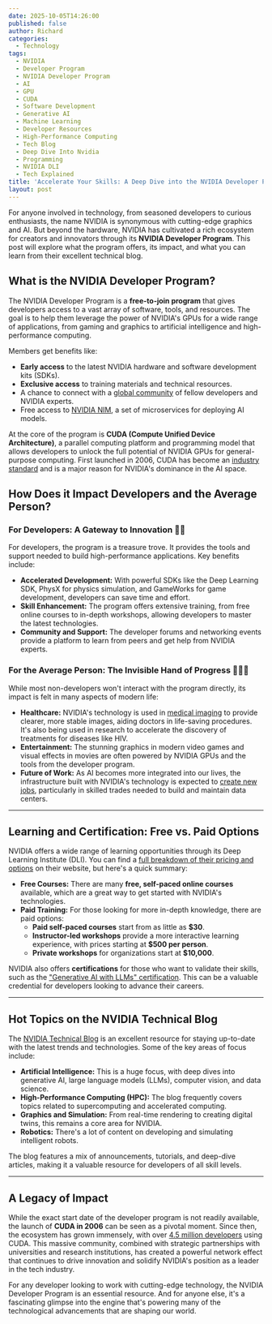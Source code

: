 ```yaml
---
date: 2025-10-05T14:26:00
published: false
author: Richard
categories:
  - Technology
tags:
  - NVIDIA
  - Developer Program
  - NVIDIA Developer Program
  - AI
  - GPU
  - CUDA
  - Software Development
  - Generative AI
  - Machine Learning
  - Developer Resources
  - High-Performance Computing
  - Tech Blog
  - Deep Dive Into Nvidia
  - Programming
  - NVIDIA DLI
  - Tech Explained
title: 'Accelerate Your Skills: A Deep Dive into the NVIDIA Developer Program'
layout: post
---
```

For anyone involved in technology, from seasoned developers to curious enthusiasts, the name NVIDIA is synonymous with cutting-edge graphics and AI. But beyond the hardware, NVIDIA has cultivated a rich ecosystem for creators and innovators through its **NVIDIA Developer Program**. This post will explore what the program offers, its impact, and what you can learn from their excellent technical blog.


## What is the NVIDIA Developer Program?

The NVIDIA Developer Program is a **free-to-join program** that gives developers access to a vast array of software, tools, and resources. The goal is to help them leverage the power of NVIDIA's GPUs for a wide range of applications, from gaming and graphics to artificial intelligence and high-performance computing.

Members get benefits like:
* **Early access** to the latest NVIDIA hardware and software development kits (SDKs).
* **Exclusive access** to training materials and technical resources.
* A chance to connect with a [global community](https://developer.nvidia.com/developer-program) of fellow developers and NVIDIA experts.
* Free access to [NVIDIA NIM](https://developer.nvidia.com/blog/access-to-nvidia-nim-now-available-free-to-developer-program-members/), a set of microservices for deploying AI models.

At the core of the program is **CUDA (Compute Unified Device Architecture)**, a parallel computing platform and programming model that allows developers to unlock the full potential of NVIDIA GPUs for general-purpose computing. First launched in 2006, CUDA has become an [industry standard](https://www.slashdata.co/post/why-nvidia-dominates-despite-low-developer-program-scores) and is a major reason for NVIDIA's dominance in the AI space.


## How Does it Impact Developers and the Average Person?

### For Developers: A Gateway to Innovation 🧑‍💻

For developers, the program is a treasure trove. It provides the tools and support needed to build high-performance applications. Key benefits include:

* **Accelerated Development:** With powerful SDKs like the Deep Learning SDK, PhysX for physics simulation, and GameWorks for game development, developers can save time and effort.
* **Skill Enhancement:** The program offers extensive training, from free online courses to in-depth workshops, allowing developers to master the latest technologies.
* **Community and Support:** The developer forums and networking events provide a platform to learn from peers and get help from NVIDIA experts.

### For the Average Person: The Invisible Hand of Progress 🧑‍🤝‍🧑

While most non-developers won't interact with the program directly, its impact is felt in many aspects of modern life:

* **Healthcare:** NVIDIA's technology is used in [medical imaging](https://www.nvidia.com/en-us/drivers/social-impact-gpu/) to provide clearer, more stable images, aiding doctors in life-saving procedures. It's also being used in research to accelerate the discovery of treatments for diseases like HIV.
* **Entertainment:** The stunning graphics in modern video games and visual effects in movies are often powered by NVIDIA GPUs and the tools from the developer program.
* **Future of Work:** As AI becomes more integrated into our lives, the infrastructure built with NVIDIA's technology is expected to [create new jobs](https://www.investopedia.com/nvidia-ceo-jensen-huang-says-this-job-will-win-the-al-race-but-it-s-not-a-job-in-tech-11822932), particularly in skilled trades needed to build and maintain data centers.

---

## Learning and Certification: Free vs. Paid Options

NVIDIA offers a wide range of learning opportunities through its Deep Learning Institute (DLI). You can find a [full breakdown of their pricing and options](https://learn.nvidia.com/faq) on their website, but here's a quick summary:

* **Free Courses:** There are many **free, self-paced online courses** available, which are a great way to get started with NVIDIA's technologies.
* **Paid Training:** For those looking for more in-depth knowledge, there are paid options:
    * **Paid self-paced courses** start from as little as **$30**.
    * **Instructor-led workshops** provide a more interactive learning experience, with prices starting at **$500 per person**.
    * **Private workshops** for organizations start at **$10,000**.

NVIDIA also offers **certifications** for those who want to validate their skills, such as the ["Generative AI with LLMs" certification](https://www.nvidia.com/en-us/learn/certification/generative-ai-llm-associate/). This can be a valuable credential for developers looking to advance their careers.

---

## Hot Topics on the NVIDIA Technical Blog

The [NVIDIA Technical Blog](https://developer.nvidia.com/blog) is an excellent resource for staying up-to-date with the latest trends and technologies. Some of the key areas of focus include:

* **Artificial Intelligence:** This is a huge focus, with deep dives into generative AI, large language models (LLMs), computer vision, and data science.
* **High-Performance Computing (HPC):** The blog frequently covers topics related to supercomputing and accelerated computing.
* **Graphics and Simulation:** From real-time rendering to creating digital twins, this remains a core area for NVIDIA.
* **Robotics:** There's a lot of content on developing and simulating intelligent robots.

The blog features a mix of announcements, tutorials, and deep-dive articles, making it a valuable resource for developers of all skill levels.

---

## A Legacy of Impact

While the exact start date of the developer program is not readily available, the launch of **CUDA in 2006** can be seen as a pivotal moment. Since then, the ecosystem has grown immensely, with over [4.5 million developers](https://www.slashdata.co/post/why-nvidia-dominates-despite-low-developer-program-scores) using CUDA. This massive community, combined with strategic partnerships with universities and research institutions, has created a powerful network effect that continues to drive innovation and solidify NVIDIA's position as a leader in the tech industry.

For any developer looking to work with cutting-edge technology, the NVIDIA Developer Program is an essential resource. And for anyone else, it's a fascinating glimpse into the engine that's powering many of the technological advancements that are shaping our world.
